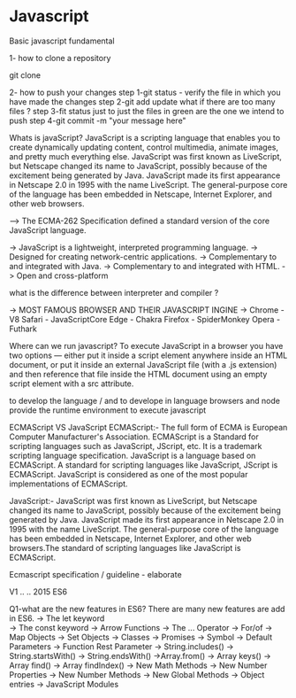 # Javascript
Basic javascript fundamental

1- how to clone a repository

git clone <link of repository>

2- how to push your changes
step 1-git status - verify the file in which you have made the changes
step 2-git add <file name> update what if there are too many files ?
step 3-fit status just to just the files in green are the one we intend to push
step 4-git commit -m "your message here"

Whats is javaScript?
JavaScript is a scripting language that enables you to create dynamically updating content, control multimedia, animate images, and pretty much everything else. 
JavaScript was first known as LiveScript, but Netscape changed its name to JavaScript, possibly because of the excitement being generated by Java. JavaScript made its first appearance in Netscape 2.0 in 1995 with the name LiveScript. The general-purpose core of the language has been embedded in Netscape, Internet Explorer, and other web browsers.

--> The ECMA-262 Specification defined a standard version of the core JavaScript language.

-> JavaScript is a lightweight, interpreted programming language.
-> Designed for creating network-centric applications.
-> Complementary to and integrated with Java.
-> Complementary to and integrated with HTML.
-> Open and cross-platform


what is the difference between interpreter and compiler ?


-> MOST FAMOUS BROWSER AND THEIR JAVASCRIPT INGINE ->
Chrome - V8
Safari - JavaScriptCore
Edge - Chakra
Firefox - SpiderMonkey
Opera - Futhark

Where can we run javascript? 
To execute JavaScript in a browser you have two options — either put it inside a script element anywhere inside an HTML document, or put it inside an external JavaScript file (with a .js extension) and then reference that file inside the HTML document using an empty script element with a src attribute.

to develop the language / and to develope in language
browsers and node provide the runtime environment to execute javascript

ECMAScript VS JavaScript
ECMAScript:-
The full form of ECMA is European Computer Manufacturer's Association. ECMAScript is a Standard for scripting languages such as JavaScript, JScript, etc. It is a trademark scripting language specification. JavaScript is a language based on ECMAScript. A standard for scripting languages like JavaScript, JScript is ECMAScript. JavaScript is considered as one of the most popular implementations of ECMAScript.

JavaScript:-
JavaScript was first known as LiveScript, but Netscape changed its name to JavaScript, possibly because of the excitement being generated by Java. JavaScript made its first appearance in Netscape 2.0 in 1995 with the name LiveScript. The general-purpose core of the language has been embedded in Netscape, Internet Explorer, and other web browsers.The standard of scripting languages like JavaScript is ECMAScript.


Ecmascript specification / guideline - elaborate

V1 .. .. 2015 ES6  

Q1-what are the new features in ES6?
There are many new features are add in ES6. 
-> The let keyword  
-> The const keyword
-> Arrow Functions
-> The ... Operator
-> For/of
-> Map Objects
-> Set Objects
-> Classes
-> Promises
-> Symbol
-> Default Parameters
-> Function Rest Parameter
-> String.includes()
-> String.startsWith()
-> String.endsWith()
->Array.from()
-> Array keys()
-> Array find()
-> Array findIndex()
-> New Math Methods
-> New Number Properties
-> New Number Methods
-> New Global Methods
-> Object entries
-> JavaScript Modules

